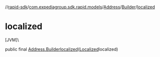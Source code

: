 //[rapid-sdk](../../../../index.md)/[com.expediagroup.sdk.rapid.models](../../index.md)/[Address](../index.md)/[Builder](index.md)/[localized](localized.md)

# localized

[JVM]\

public final [Address.Builder](index.md)[localized](localized.md)([Localized](../../-localized/index.md)localized)
